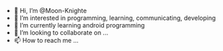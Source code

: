 - 👋 Hi, I’m @Moon-Knighte
- 👀 I’m interested in programming, learning, communicating, developing
- 🌱 I’m currently learning android programming
- 💞️ I’m looking to collaborate on ...
- 📫 How to reach me ...

<!---
Moon-Knighte/Moon-Knighte is a ✨ special ✨ repository because its `README.md` (this file) appears on your GitHub profile.
You can click the Preview link to take a look at your changes.
--->
